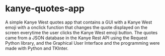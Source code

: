 # kanye-quotes-app
A simple Kanye West quotes app that contains a GUI with a Kanye West emoji with a onclick function that changes the quote displayed on the screen everytime the user clicks the Kanye West emoji button. The quotes came from a JSON database in the Kanye Rest API using the Request Python library, and the Graphical User Interface and the programming were made with Python and TKInter.
